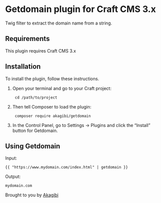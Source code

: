 # Getdomain plugin for Craft CMS 3.x

Twig filter to extract the domain name from a string.

## Requirements

This plugin requires Craft CMS 3.x

## Installation

To install the plugin, follow these instructions.

1. Open your terminal and go to your Craft project:

        cd /path/to/project

2. Then tell Composer to load the plugin:

        composer require akagibi/getdomain

3. In the Control Panel, go to Settings → Plugins and click the “Install” button for Getdomain.

## Using Getdomain

Input:

    {{ "https://www.mydomain.com/index.html" | getdomain }}

Output:

    mydomain.com

Brought to you by [Akagibi](https://www.akagibi.com)
